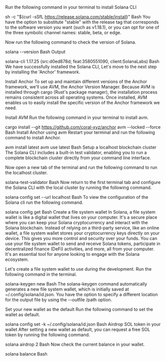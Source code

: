 Run the following command in your terminal to install Solana CLI

sh -c "$(curl -sSfL https://release.solana.com/stable/install)"
Bash
You have the option to substitute "stable" with the release tag that corresponds to the software version you want (such as v1.18.1), or you can opt for one of the three symbolic channel names: stable, beta, or edge.

Now run the following command to check the version of Solana.

solana --version
Bash
Output

solana-cli 1.17.25 (src:d0ed878d; feat:3580551090, client:SolanaLabs)
Bash
We have successfully installed the Solana CLI, Let's move to the next step by installing the 'Anchor' framework.

Install Anchor
To set up and maintain different versions of the Anchor framework, we'll use AVM, the Anchor Version Manager. Because AVM is installed through cargo (Rust's package manager), the installation process remains consistent across all operating systems. Once installed, AVM enables us to easily install the specific version of the Anchor framework we need.

Install AVM
Run the following command in your terminal to install avm.

cargo install --git https://github.com/coral-xyz/anchor avm --locked --force
Bash
Install Anchor using avm
Restart your terminal and run the following command to install Anchor.

avm install latest
avm use latest
Bash
Setup a localhost blockchain cluster
The Solana CLI includes a built-in test validator, enabling you to run a complete blockchain cluster directly from your command line interface.

Now open a new tab of the terminal and run the following command to run the localhost cluster.

solana-test-validator
Bash
Now return to the first terminal tab and configure the Solana CLI with the local cluster by running the following command.

solana config set --url localhost
Bash
To view the configuration of the Solana cli run the following command.

solana config get
Bash
Create a file system wallet
In Solana, a file system wallet is like a digital wallet that lives on your computer. It's a secure place where you can keep your Solana cryptocurrency and interact with the Solana blockchain. Instead of relying on a third-party service, like an online wallet, a file system wallet stores your cryptocurrency keys directly on your device. This gives you more control and security over your funds. You can use your file system wallet to send and receive Solana tokens, participate in decentralized finance (DeFi) activities, and more, all from your computer. It's an essential tool for anyone looking to engage with the Solana ecosystem.

Let's create a file system wallet to use during the development. Run the following command in the terminal.

solana-keygen new
Bash
The solana-keygen command automatically generates a new file system wallet, which is initially saved at ~/.config/solana/id.json. You have the option to specify a different location for the output file by using the --outfile /path option.

Set your new wallet as the default
Run the following command to set the wallet as default.

solana config set -k ~/.config/solana/id.json
Bash
Airdrop SOL token in your wallet
After setting a new wallet as default, you can request a free SOL token by running the following command.

solana airdrop 2
Bash
Now check the current balance in your wallet.

solana balance
Bash

